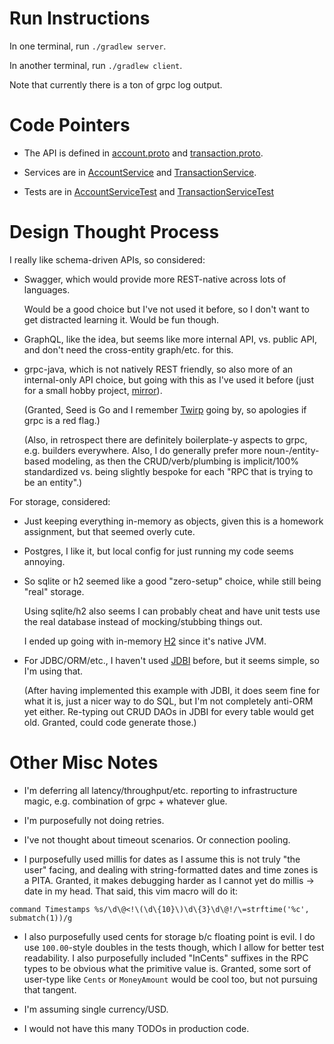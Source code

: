 
Run Instructions
================

In one terminal, run `./gradlew server`.

In another terminal, run `./gradlew client`.

Note that currently there is a ton of grpc log output.

Code Pointers
=============

* The API is defined in [account.proto](src/main/proto/account.proto) and [transaction.proto](src/main/proto/transaction.proto).

* Services are in [AccountService](src/main/java/seed/AccountService.java) and [TransactionService](src/main/java/seed/TransactionService.java).

* Tests are in [AccountServiceTest](src/test/java/seed/AccountServiceTest.java) and [TransactionServiceTest](src/test/java/seed/TransactionServiceTest.java)

Design Thought Process
======================

I really like schema-driven APIs, so considered:

* Swagger, which would provide more REST-native across lots of languages.

  Would be a good choice but I've not used it before, so I don't want to get distracted learning it. Would be fun though.

* GraphQL, like the idea, but seems like more internal API, vs. public API, and don't need the cross-entity graph/etc. for this.

* grpc-java, which is not natively REST friendly, so also more of an internal-only API choice, but going with this as I've used it before (just for a small hobby project, [mirror](https://github.com/stephenh/mirror)).

  (Granted, Seed is Go and I remember [Twirp](https://blog.twitch.tv/twirp-a-sweet-new-rpc-framework-for-go-5f2febbf35f) going by, so apologies if grpc is a red flag.)

  (Also, in retrospect there are definitely boilerplate-y aspects to grpc, e.g. builders everywhere. Also, I do generally prefer more noun-/entity-based modeling, as then the CRUD/verb/plumbing is implicit/100% standardized vs. being slightly bespoke for each "RPC that is trying to be an entity".)

For storage, considered:

* Just keeping everything in-memory as objects, given this is a homework assignment, but that seemed overly cute.

* Postgres, I like it, but local config for just running my code seems annoying.

* So sqlite or h2 seemed like a good "zero-setup" choice, while still being "real" storage.

  Using sqlite/h2 also seems I can probably cheat and have unit tests use the real database instead of mocking/stubbing things out.

  I ended up going with in-memory [H2](http://www.h2database.com/html/main.html) since it's native JVM.

* For JDBC/ORM/etc., I haven't used [JDBI](http://jdbi.org/) before, but it seems simple, so I'm using that.

  (After having implemented this example with JDBI, it does seem fine for what it is, just a nicer way to do SQL, but I'm not completely anti-ORM yet either. Re-typing out CRUD DAOs in JDBI for every table would get old. Granted, could code generate those.)

Other Misc Notes
================

* I'm deferring all latency/throughput/etc. reporting to infrastructure magic, e.g. combination of grpc + whatever glue.

* I'm purposefully not doing retries.

* I've not thought about timeout scenarios. Or connection pooling.

* I purposefully used millis for dates as I assume this is not truly "the user" facing, and dealing with string-formatted dates and time zones is a PITA. Granted, it makes debugging harder as I cannot yet do millis -> date in my head. That said, this vim macro will do it:

```
command Timestamps %s/\d\@<!\(\d\{10}\)\d\{3}\d\@!/\=strftime('%c', submatch(1))/g
```

* I also purposefully used cents for storage b/c floating point is evil. I do use `100.00`-style doubles in the tests though, which I allow for better test readability. I also purposefully included "InCents" suffixes in the RPC types to be obvious what the primitive value is. Granted, some sort of user-type like `Cents` or `MoneyAmount` would be cool too, but not pursuing that tangent.

* I'm assuming single currency/USD.

* I would not have this many TODOs in production code.


